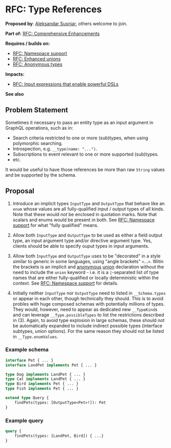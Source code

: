 # RFC: Type References

**Proposed by**: [Aleksandar Susnjar](https://github.com/aleksandarsusnjar), others welcome to join.

**Part of:** [RFC: Comprehensive Enhancements](ComprehensiveEnhacement.md)

**Requires / builds on:**
- [RFC: Namespace support](Namespacing.md)
- [RFC: Enhanced unions](EnhancedUnions.md)
- [RFC: Anonymous types](AnonymousTypes.md)

**Impacts:**
- [RFC: Input expressions that enable powerful DSLs](InputExpressions.md)

**See also**


## Problem Statement

Sometimes it necessary to pass an entity type as an input argument in GraphQL operations,
such as in:

- Search criteria restricted to one or more (sub)types, when using polymorphic searching.
- Introspection, e.g. `__type(name: "...")`.
- Subscriptions to event relevant to one or more supported (sub)types.
- etc.

It would be useful to have those references be more than raw `String` values and be
supported by the schema. 

## Proposal

1. Introduce an implicit types `InputType` and `OutputType` that behave
   like an `enum` whose values are all fully-qualified input / output types
   of all kinds. Note that these would *not* be enclosed in quotation marks.
   Note that scalars and enums would be present in both.
   See [RFC: Namespace support](Namespacing.md) for what "fully qualified"
   means. 

2. Allow both `InputType` and `OutputType` to be used as either a
   field output type, an input argument type and/or directive argument type.
   Yes, clients should be able to specify ouput types in input arguments.

3. Allow both `InputType` and `OutputType` uses to be "decorated" in a style
   similar to generic in some languages, using "angle brackets" `<`...`>`.
   Witin the brackets is an implicit and [anonymous](AnonymousTypes.md) 
   [union](EnhancedUnions.md) declaration without the need to include the
   `union` keyword - i.e. it is a `|`-separated list of type names that
   are either fully-qualified or locally deterministic within the context.
   See [RFC: Namespace support](Namespacing.md) for details.

4. Initially neither `InputType` nor `OutputType` need to listed in
   `__Schema.types` or appear in each other, though technically they 
   should. This is to avoid probles with huge composed schemas with 
   potentially millions of types. They would, however, need to appear as
   dedicated new `__TypeKind`s and can leverage `__Type.possibleTypes`
   to list the restrictions described in (3). Again, to avoid type 
   explosion in large schemas, these should not be automatically expanded
   to include indirect possible types (interface subtypes, union options).
   For the same reason they should not be listed in `__Type.enumValues`.

### Example schema

```GraphQL
interface Pet { ... }
interface LandPet implements Pet { ... }

type Dog implements LandPet { ... }
type Cat implements LandPet { ... }
type Bird implements Pet { ... }
type Fish implements Pet { ... }

extend type Query {
    findPets(types: [OutputType<Pet>!]): Pet
}
```

### Example query

```GraphQL
query {
    findPets(types: [LandPet, Bird]) { ...}
}
```

